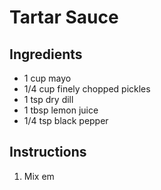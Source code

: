 # Tartar Sauce

## Ingredients
- 1 cup mayo
- 1/4 cup finely chopped pickles
- 1 tsp dry dill
- 1 tbsp lemon juice
- 1/4 tsp black pepper

## Instructions
1. Mix em